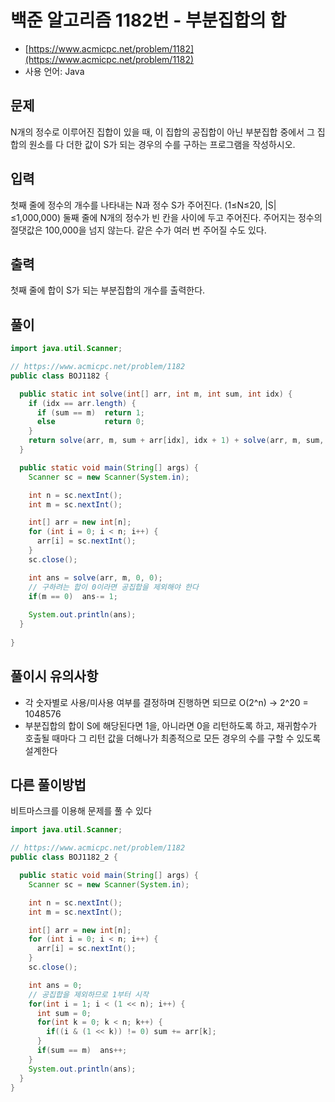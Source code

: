 # 백준 알고리즘 1182번 - 부분집합의 합

- [https://www.acmicpc.net/problem/1182](https://www.acmicpc.net/problem/1182)
-   사용 언어: Java

## 문제

N개의 정수로 이루어진 집합이 있을 때, 이 집합의 공집합이 아닌 부분집합 중에서 그 집합의 원소를 다 더한 값이 S가 되는 경우의 수를 구하는 프로그램을 작성하시오.

## 입력

첫째 줄에 정수의 개수를 나타내는 N과 정수 S가 주어진다. (1≤N≤20, |S|≤1,000,000) 둘째 줄에 N개의 정수가 빈 칸을 사이에 두고 주어진다. 주어지는 정수의 절댓값은 100,000을 넘지 않는다. 같은 수가 여러 번 주어질 수도 있다.

## 출력
 
첫째 줄에 합이 S가 되는 부분집합의 개수를 출력한다.

## 풀이 

```java
import java.util.Scanner;

// https://www.acmicpc.net/problem/1182
public class BOJ1182 {

  public static int solve(int[] arr, int m, int sum, int idx) {
    if (idx == arr.length) {
      if (sum == m)  return 1;
      else           return 0;
    }
    return solve(arr, m, sum + arr[idx], idx + 1) + solve(arr, m, sum, idx + 1);
  }

  public static void main(String[] args) {
    Scanner sc = new Scanner(System.in);

    int n = sc.nextInt();
    int m = sc.nextInt();

    int[] arr = new int[n];
    for (int i = 0; i < n; i++) {
      arr[i] = sc.nextInt();
    }
    sc.close();

    int ans = solve(arr, m, 0, 0);
    // 구하려는 합이 0이라면 공집합을 제외해야 한다
    if(m == 0)  ans-= 1;
    
    System.out.println(ans);
  }
  
}
```
## 풀이시 유의사항

- 각 숫자별로 사용/미사용 여부를 결정하며 진행하면 되므로 O(2^n) -> 2^20 = 1048576
- 부분집합의 합이 S에 해당된다면 1을, 아니라면 0을 리턴하도록 하고, 재귀함수가 호출될 때마다 그 리턴 값을 더해나가 최종적으로 모든 경우의 수를 구할 수 있도록 설계한다


## 다른 풀이방법

비트마스크를 이용해 문제를 풀 수 있다

```java
import java.util.Scanner;

// https://www.acmicpc.net/problem/1182
public class BOJ1182_2 {

  public static void main(String[] args) {
    Scanner sc = new Scanner(System.in);

    int n = sc.nextInt();
    int m = sc.nextInt();

    int[] arr = new int[n];
    for (int i = 0; i < n; i++) {
      arr[i] = sc.nextInt();
    }
    sc.close();

    int ans = 0;
    // 공집합을 제외하므로 1부터 시작
    for(int i = 1; i < (1 << n); i++) {
      int sum = 0;
      for(int k = 0; k < n; k++) {
        if((i & (1 << k)) != 0) sum += arr[k];
      }
      if(sum == m)  ans++;
    }
    System.out.println(ans);
  }
}
```